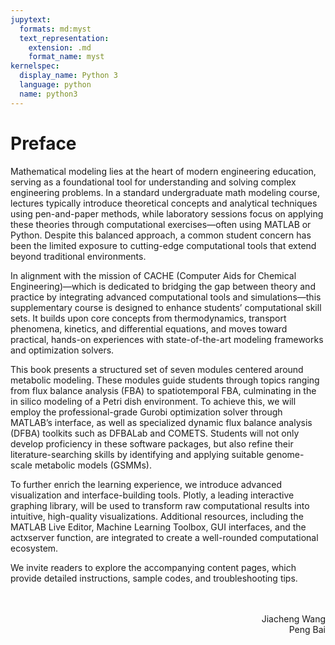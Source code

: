 ```yaml
---
jupytext:
  formats: md:myst
  text_representation:
    extension: .md
    format_name: myst
kernelspec:
  display_name: Python 3
  language: python
  name: python3
---
```


# Preface

Mathematical modeling lies at the heart of modern engineering education, serving as a foundational tool for understanding and solving complex engineering problems. In a standard undergraduate math modeling course, lectures typically introduce theoretical concepts and analytical techniques using pen-and-paper methods, while laboratory sessions focus on applying these theories through computational exercises—often using MATLAB or Python. Despite this balanced approach, a common student concern has been the limited exposure to cutting-edge computational tools that extend beyond traditional environments.

In alignment with the mission of CACHE (Computer Aids for Chemical Engineering)—which is dedicated to bridging the gap between theory and practice by integrating advanced computational tools and simulations—this supplementary course is designed to enhance students’ computational skill sets. It builds upon core concepts from thermodynamics, transport phenomena, kinetics, and differential equations, and moves toward practical, hands-on experiences with state-of-the-art modeling frameworks and optimization solvers.

This book presents a structured set of seven modules centered around metabolic modeling. These modules guide students through topics ranging from flux balance analysis (FBA) to spatiotemporal FBA, culminating in the in silico modeling of a Petri dish environment. To achieve this, we will employ the professional-grade Gurobi optimization solver through MATLAB’s interface, as well as specialized dynamic flux balance analysis (DFBA) toolkits such as DFBALab and COMETS. Students will not only develop proficiency in these software packages, but also refine their literature-searching skills by identifying and applying suitable genome-scale metabolic models (GSMMs).

To further enrich the learning experience, we introduce advanced visualization and interface-building tools. Plotly, a leading interactive graphing library, will be used to transform raw computational results into intuitive, high-quality visualizations. Additional resources, including the MATLAB Live Editor, Machine Learning Toolbox, GUI interfaces, and the actxserver function, are integrated to create a well-rounded computational ecosystem.

We invite readers to explore the accompanying content pages, which provide detailed instructions, sample codes, and troubleshooting tips.

<div style="text-align: right;">
<br><br>Jiacheng Wang<br>Peng Bai
</div>